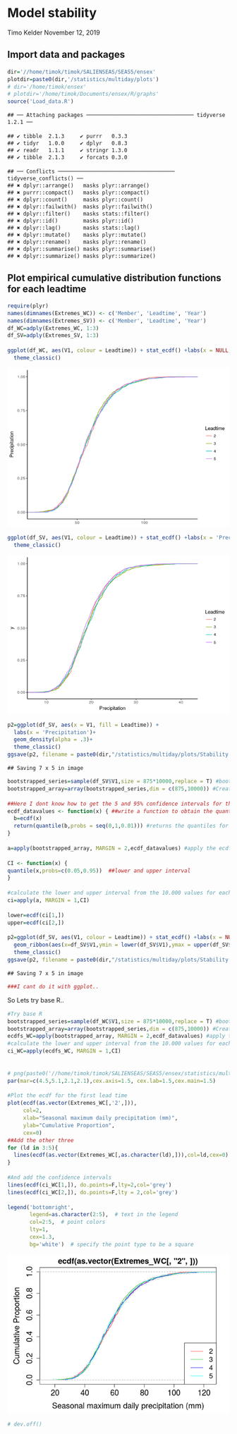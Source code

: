 Model stability
================
Timo Kelder
November 12, 2019

Import data and packages
------------------------

``` r
dir='//home/timok/timok/SALIENSEAS/SEAS5/ensex'
plotdir=paste0(dir,'/statistics/multiday/plots')
# dir='/home/timok/ensex'
# plotdir='/home/timok/Documents/ensex/R/graphs'
source('Load_data.R')
```

    ## ── Attaching packages ────────────────────────────────── tidyverse 1.2.1 ──

    ## ✔ tibble  2.1.3     ✔ purrr   0.3.3
    ## ✔ tidyr   1.0.0     ✔ dplyr   0.8.3
    ## ✔ readr   1.1.1     ✔ stringr 1.3.0
    ## ✔ tibble  2.1.3     ✔ forcats 0.3.0

    ## ── Conflicts ───────────────────────────────────── tidyverse_conflicts() ──
    ## ✖ dplyr::arrange()   masks plyr::arrange()
    ## ✖ purrr::compact()   masks plyr::compact()
    ## ✖ dplyr::count()     masks plyr::count()
    ## ✖ dplyr::failwith()  masks plyr::failwith()
    ## ✖ dplyr::filter()    masks stats::filter()
    ## ✖ dplyr::id()        masks plyr::id()
    ## ✖ dplyr::lag()       masks stats::lag()
    ## ✖ dplyr::mutate()    masks plyr::mutate()
    ## ✖ dplyr::rename()    masks plyr::rename()
    ## ✖ dplyr::summarise() masks plyr::summarise()
    ## ✖ dplyr::summarize() masks plyr::summarize()

Plot empirical cumulative distribution functions for each leadtime
------------------------------------------------------------------

``` r
require(plyr)
names(dimnames(Extremes_WC)) <- c('Member', 'Leadtime', 'Year')
names(dimnames(Extremes_SV)) <- c('Member', 'Leadtime', 'Year')
df_WC=adply(Extremes_WC, 1:3)
df_SV=adply(Extremes_SV, 1:3)

ggplot(df_WC, aes(V1, colour = Leadtime)) + stat_ecdf() +labs(x = NULL, y = 'Precipitation')+
  theme_classic() 
```

![](Model_stability_files/figure-markdown_github/unnamed-chunk-3-1.png)

``` r
ggplot(df_SV, aes(V1, colour = Leadtime)) + stat_ecdf() +labs(x = 'Precipitation')+
  theme_classic() 
```

![](Model_stability_files/figure-markdown_github/unnamed-chunk-3-2.png)

``` r
p2=ggplot(df_SV, aes(x = V1, fill = Leadtime)) +
  labs(x = 'Precipitation')+
  geom_density(alpha = .3)+
  theme_classic()
ggsave(p2, filename = paste0(dir,"/statistics/multiday/plots/Stability.png"), dpi = 100, type = "cairo")
```

    ## Saving 7 x 5 in image

``` r
bootstrapped_series=sample(df_SV$V1,size = 875*10000,replace = T) #bootstraps the series of length equal to each lead time (875) with n= 10.000 
bootstrapped_array=array(bootstrapped_series,dim = c(875,10000)) #Creates an array with 10.000 series of 875 values

##Here I dont know how to get the 5 and 95% confidence intervals for the ecdf from the 10.000 series. Now, I calculate the quantiles over the ecdf for each of the series, and then calculate the lower and upper interval for the quantiles over the 10.000 values. 
ecdf_datavalues <- function(x) { ##write a function to obtain the quantiles for the ecdf distribution  
  b=ecdf(x)
  return(quantile(b,probs = seq(0,1,0.01))) #returns the quantiles for the empirical distribution
}

a=apply(bootstrapped_array, MARGIN = 2,ecdf_datavalues) #apply the ecdf function to each of the 10.000 series

CI <- function(x) {
quantile(x,probs=c(0.05,0.95))  ##lower and upper interval
}  

#calculate the lower and upper interval from the 10.000 values for each quantile. The  
ci=apply(a, MARGIN = 1,CI)

lower=ecdf(ci[1,])
upper=ecdf(ci[2,])

p2=ggplot(df_SV, aes(V1, colour = Leadtime)) + stat_ecdf() +labs(x = NULL, y = 'Precipitation')+ 
  geom_ribbon(aes(x=df_SV$V1,ymin = lower(df_SV$V1),ymax = upper(df_SV$V1)),alpha = 0.2)+
  theme_classic()
ggsave(p2, filename = paste0(dir,"/statistics/multiday/plots/Stability.png"), dpi = 100, type = "cairo")
```

    ## Saving 7 x 5 in image

``` r
###I cant do it with ggplot..
```

So Lets try base R..

``` r
#Try base R
bootstrapped_series=sample(df_WC$V1,size = 875*10000,replace = T) #bootstraps the series of length equal to each lead time (875) with n= 10.000 
bootstrapped_array=array(bootstrapped_series,dim = c(875,10000)) #Creates an array with 10.000 series of 875 values
ecdfs_WC=apply(bootstrapped_array, MARGIN = 2,ecdf_datavalues) #apply the ecdf function to each of the 10.000 series
#calculate the lower and upper interval from the 10.000 values for each quantile. The  
ci_WC=apply(ecdfs_WC, MARGIN = 1,CI)


# png(paste0('//home/timok/timok/SALIENSEAS/SEAS5/ensex/statistics/multiday/plots/Drift_WC_ecdf.png'),type='cairo')
par(mar=c(4.5,5.1,2.1,2.1),cex.axis=1.5, cex.lab=1.5,cex.main=1.5)

#Plot the ecdf for the first lead time
plot(ecdf(as.vector(Extremes_WC[,'2',])), 
     col=2,
     xlab="Seasonal maximum daily precipitation (mm)",
     ylab="Cumulative Proportion",
     cex=0)
##Add the other three
for (ld in 3:5){
  lines(ecdf(as.vector(Extremes_WC[,as.character(ld),])),col=ld,cex=0)
}

#And add the confidence intervals
lines(ecdf(ci_WC[1,]), do.points=F,lty=2,col='grey')
lines(ecdf(ci_WC[2,]), do.points=F,lty = 2,col='grey')

legend('bottomright',
       legend=as.character(2:5),  # text in the legend
       col=2:5,  # point colors
       lty=1,
       cex=1.3,
       bg='white')  # specify the point type to be a square
```

![](Model_stability_files/figure-markdown_github/unnamed-chunk-4-1.png)

``` r
# dev.off()
```
